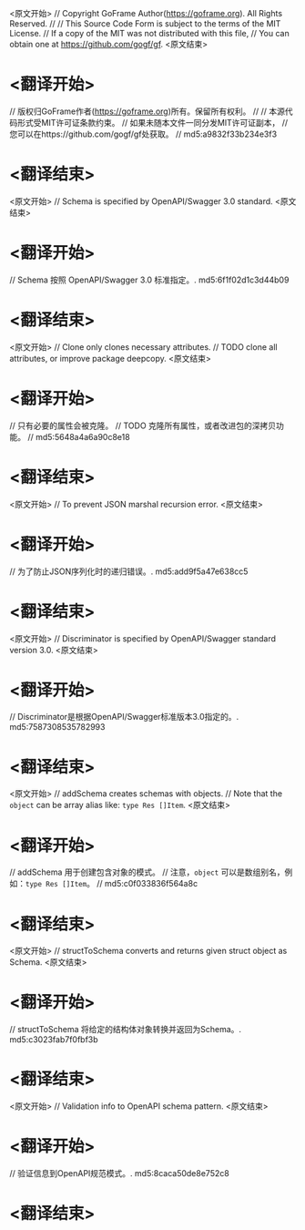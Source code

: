 
<原文开始>
// Copyright GoFrame Author(https://goframe.org). All Rights Reserved.
//
// This Source Code Form is subject to the terms of the MIT License.
// If a copy of the MIT was not distributed with this file,
// You can obtain one at https://github.com/gogf/gf.
<原文结束>

# <翻译开始>
// 版权归GoFrame作者(https://goframe.org)所有。保留所有权利。
//
// 本源代码形式受MIT许可证条款约束。
// 如果未随本文件一同分发MIT许可证副本，
// 您可以在https://github.com/gogf/gf处获取。
// md5:a9832f33b234e3f3
# <翻译结束>


<原文开始>
// Schema is specified by OpenAPI/Swagger 3.0 standard.
<原文结束>

# <翻译开始>
// Schema 按照 OpenAPI/Swagger 3.0 标准指定。. md5:6f1f02d1c3d44b09
# <翻译结束>


<原文开始>
// Clone only clones necessary attributes.
// TODO clone all attributes, or improve package deepcopy.
<原文结束>

# <翻译开始>
// 只有必要的属性会被克隆。
// TODO 克隆所有属性，或者改进包的深拷贝功能。
// md5:5648a4a6a90c8e18
# <翻译结束>


<原文开始>
// To prevent JSON marshal recursion error.
<原文结束>

# <翻译开始>
// 为了防止JSON序列化时的递归错误。. md5:add9f5a47e638cc5
# <翻译结束>


<原文开始>
// Discriminator is specified by OpenAPI/Swagger standard version 3.0.
<原文结束>

# <翻译开始>
// Discriminator是根据OpenAPI/Swagger标准版本3.0指定的。. md5:7587308535782993
# <翻译结束>


<原文开始>
// addSchema creates schemas with objects.
// Note that the `object` can be array alias like: `type Res []Item`.
<原文结束>

# <翻译开始>
// addSchema 用于创建包含对象的模式。
// 注意，`object` 可以是数组别名，例如：`type Res []Item`。
// md5:c0f033836f564a8c
# <翻译结束>


<原文开始>
// structToSchema converts and returns given struct object as Schema.
<原文结束>

# <翻译开始>
// structToSchema 将给定的结构体对象转换并返回为Schema。. md5:c3023fab7f0fbf3b
# <翻译结束>


<原文开始>
// Validation info to OpenAPI schema pattern.
<原文结束>

# <翻译开始>
// 验证信息到OpenAPI规范模式。. md5:8caca50de8e752c8
# <翻译结束>


